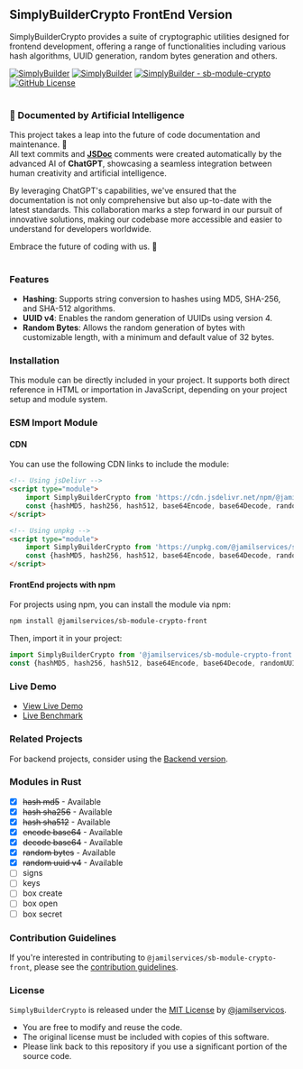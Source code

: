 ## SimplyBuilderCrypto FrontEnd Version

SimplyBuilderCrypto provides a suite of cryptographic utilities designed for frontend development, offering a range of functionalities including various hash algorithms, UUID generation, random bytes generation and others.

[![SimplyBuilder](https://img.shields.io/badge/Author-Gerv%C3%A1sio_J%C3%BAnior-brightgreen?style=flat-square&color=%23fedcba)](https://github.com/jamilservicos)
[![SimplyBuilder](https://img.shields.io/badge/SimplyBuilder-Module-brightgreen?style=flat-square&label=SimplyBuilder&color=%23fedcba)](https://simplybuilder.github.io)
[![SimplyBuilder - sb-module-crypto](https://img.shields.io/static/v1?label=SimplyBuilder&message=sb-module-crypto&color=blue&logo=github)](https://github.com/SimplyBuilder/sb-module-crypto)
[![GitHub License](https://img.shields.io/github/license/SimplyBuilder/sb-module-crypto)](https://github.com/SimplyBuilder/sb-module-crypto/blob/main/LICENSE)

#         
### 🤖 Documented by Artificial Intelligence

This project takes a leap into the future of code documentation and maintenance. 🚀            
All text commits and **[JSDoc](https://jsdoc.app/)** comments were created automatically by the advanced AI of **ChatGPT**, showcasing a seamless integration between human creativity and artificial intelligence.

By leveraging ChatGPT's capabilities, we've ensured that the documentation is not only comprehensive but also up-to-date with the latest standards. This collaboration marks a step forward in our pursuit of innovative solutions, making our codebase more accessible and easier to understand for developers worldwide.

Embrace the future of coding with us. 🌟

# 
### Features

- **Hashing**: Supports string conversion to hashes using MD5, SHA-256, and SHA-512 algorithms.
- **UUID v4**: Enables the random generation of UUIDs using version 4.
- **Random Bytes**: Allows the random generation of bytes with customizable length, with a minimum and default value of 32 bytes.

### Installation

This module can be directly included in your project. It supports both direct reference in HTML or importation in JavaScript, depending on your project setup and module system.

### ESM Import Module

#### CDN

You can use the following CDN links to include the module:

```html
<!-- Using jsDelivr -->
<script type="module">
    import SimplyBuilderCrypto from 'https://cdn.jsdelivr.net/npm/@jamilservices/sb-module-crypto-front/index.min.js';
    const {hashMD5, hash256, hash512, base64Encode, base64Decode, randomUUIDV4, randomBytes} = SimplyBuilderCrypto;
</script>

<!-- Using unpkg -->
<script type="module">
    import SimplyBuilderCrypto from 'https://unpkg.com/@jamilservices/sb-module-crypto-front@1.0.1/index.js';
    const {hashMD5, hash256, hash512, base64Encode, base64Decode, randomUUIDV4, randomBytes} = SimplyBuilderCrypto;
</script>
```

#### FrontEnd projects with npm

For projects using npm, you can install the module via npm:

```bash
npm install @jamilservices/sb-module-crypto-front
```

Then, import it in your project:

```javascript
import SimplyBuilderCrypto from '@jamilservices/sb-module-crypto-front';
const {hashMD5, hash256, hash512, base64Encode, base64Decode, randomUUIDV4, randomBytes} = SimplyBuilderCrypto;
```

### Live Demo

- [View Live Demo](https://simplybuildercrypto-simplybuilder-3784b9d9024619e71516d2920cd6b.gitlab.io/)
- [Live Benchmark](https://simplybuildercrypto-simplybuilder-3784b9d9024619e71516d2920cd6b.gitlab.io/benchmark.html)

### Related Projects

For backend projects, consider using the [Backend version](https://www.npmjs.com/package/@jamilservices/sb-module-crypto-back).

### Modules in Rust

- [x] ~~hash md5~~ - Available
- [x] ~~hash sha256~~ - Available
- [x] ~~hash sha512~~ - Available
- [x] ~~encode base64~~ - Available
- [x] ~~decode base64~~ - Available
- [x] ~~random bytes~~ - Available
- [x] ~~random uuid v4~~ - Available
- [ ] signs
- [ ] keys
- [ ] box create
- [ ] box open
- [ ] box secret

### Contribution Guidelines

If you're interested in contributing to `@jamilservices/sb-module-crypto-front`, please see the [contribution guidelines](/CONTRIBUTING.md).

### License

`SimplyBuilderCrypto` is released under the [MIT License](/LICENSE) by [@jamilservicos](https://github.com/jamilservicos).     
* You are free to modify and reuse the code. 
* The original license must be included with copies of this software. 
* Please link back to this repository if you use a significant portion of the source code.

#